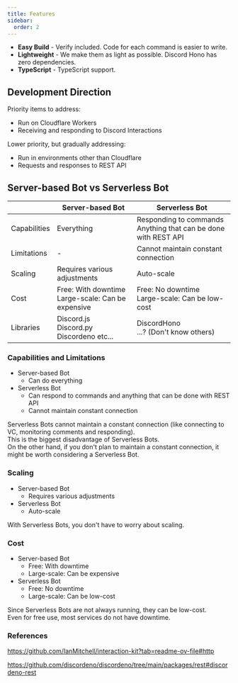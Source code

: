 ```yaml
---
title: Features
sidebar:
  order: 2
---
```


- **Easy Build** - Verify included. Code for each command is easier to write.
- **Lightweight** - We make them as light as possible. Discord Hono has zero dependencies.
- **TypeScript** - TypeScript support.

## Development Direction

Priority items to address:

- Run on Cloudflare Workers
- Receiving and responding to Discord Interactions

Lower priority, but gradually addressing:

- Run in environments other than Cloudflare
- Requests and responses to REST API

## Server-based Bot vs Serverless Bot

|              | Server-based Bot                                     | Serverless Bot                                                    |
| ------------ | ---------------------------------------------------- | ----------------------------------------------------------------- |
| Capabilities | Everything                                           | Responding to commands<br>Anything that can be done with REST API |
| Limitations  | -                                                    | Cannot maintain constant connection                               |
| Scaling      | Requires various adjustments                         | Auto-scale                                                        |
| Cost         | Free: With downtime<br>Large-scale: Can be expensive | Free: No downtime<br>Large-scale: Can be low-cost                 |
| Libraries    | Discord.js<br>Discord.py<br>Discordeno etc...        | DiscordHono<br>...? (Don't know others)                           |

### Capabilities and Limitations

- Server-based Bot
  - Can do everything
- Serverless Bot
  - Can respond to commands and anything that can be done with REST API
  - Cannot maintain constant connection

Serverless Bots cannot maintain a constant connection (like connecting to VC, monitoring comments and responding).  
This is the biggest disadvantage of Serverless Bots.  
On the other hand, if you don't plan to maintain a constant connection, it might be worth considering a Serverless Bot.

### Scaling

- Server-based Bot
  - Requires various adjustments
- Serverless Bot
  - Auto-scale

With Serverless Bots, you don't have to worry about scaling.

### Cost

- Server-based Bot
  - Free: With downtime
  - Large-scale: Can be expensive
- Serverless Bot
  - Free: No downtime
  - Large-scale: Can be low-cost

Since Serverless Bots are not always running, they can be low-cost.  
Even for free use, most services do not have downtime.

### References

https://github.com/IanMitchell/interaction-kit?tab=readme-ov-file#http

https://github.com/discordeno/discordeno/tree/main/packages/rest#discordeno-rest

